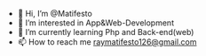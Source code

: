 - 👋 Hi, I’m @Matifesto
- 👀 I’m interested in App&Web-Development
- 🌱 I’m currently learning Php and Back-end(web)
- 📫 How to reach me raymatifesto126@gmail.com

<!---
Matifesto/Matifesto is a ✨ special ✨ repository because its `README.md` (this file) appears on your GitHub profile.
You can click the Preview link to take a look at your changes.
--->
